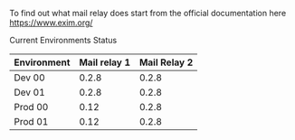 
To find out what mail relay does start from the official documentation here https://www.exim.org/ 

Current Environments Status

| Environment | Mail relay 1 | Mail Relay 2 |
|-------------|--------------|--------------|
| Dev 00      | 0.2.8        | 0.2.8        |
| Dev 01      | 0.2.8        | 0.2.8        |
| Prod 00     | 0.12         | 0.2.8        |
| Prod 01     | 0.12         | 0.2.8        |